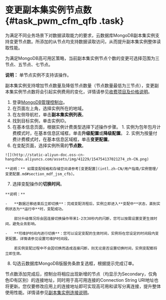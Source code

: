 # 变更副本集实例节点数 {#task_pwm_cfm_qfb .task}

为满足不同业务场景下对数据读取能力的要求，云数据库MongoDB副本集实例支持变更节点数。所添加的从节点均支持数据读取访问，从而提升副本集实例整体读取性能。

为满足MongoDB高可用区策略，当前副本集实例节点个数的变更可选择范围为三节点、五节点、七节点。

**说明：** 单节点实例不支持该操作。

副本集实例支持增加节点数量及降低节点数量（节点数量最低为三节点），变更副本集实例节点数将会引起实例费用的变化，详情请参见[收费项目及价格说明](../../../../../intl.zh-CN/产品定价/收费项目及价格说明.md#)。

1.   登录[MongoDB管理控制台](https://mongodb.console.aliyun.com/)。 
2.  在页面左上角，选择实例所在的地域。 
3.  在左侧导航栏，单击**副本集实例列表**。 
4.  找到目标实例，单击实例ID。 
5.   在基本信息页面，根据实例计费类型选择下述操作步骤。 
    1.  实例为包年包月计费模式时，在基本信息区域框，单击**升级配置**或**降级配置**。 
    2.  实例为按量付费计费模式时，在基本信息区域框，单击**变更配置**。 
6.   在变配页面，选择实例所需的**节点数**。 

    ![](http://static-aliyun-doc.oss-cn-hangzhou.aliyuncs.com/assets/img/41229/154754137021274_zh-CN.png)

    **说明：** 如需变配规格和存储空间请参考[变更配置](intl.zh-CN/用户指南/实例管理/变更配置.md#section_mdf_jsm_cfb)。

7.   选择变配操作的**切换时间**。 

    **说明：** 

    -   **数据迁移结束后立即切换**：完成变配流程后，实例立即进入**变配中**状态，直到实例状态为**运行中**时，变配成功。

        部分升级情况将会因连接切换操作带来1-2次30秒内的闪断，您可以按需设置变更生效时间，避免业务影响。

    -   **可维护时间内进行切换**：您可以设定变配的生效时间，实例将在您设定的时间段内变更配置。详情请参见设置可维护时间段。

        若实例变配过程中不会因切换而造成连接闪断，则无论是否设置切换时间，实例变配都将立即生效。

8.  勾选云数据库MongoDB版服务条款复选框，根据提示完成订单。 

节点数添加完成后，控制台将相应出现新增的节点（均显示为Secondary，仅角色ID有区别）的连接地址，同时用于高可用连接的Connection String URI地址也将更新。您仅要修改应用上的连接地址即可实现高可用和读写分离连接，提升整体使用性能。详情请参见[副本集实例连接说明](../../../../../intl.zh-CN/副本集快速入门/连接实例/副本集实例连接说明.md#)。


